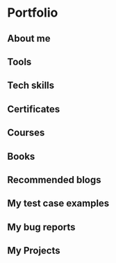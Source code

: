 # Portfolio

## About me

## Tools

## Tech skills

## Certificates

## Courses

## Books

## Recommended blogs

## My test case examples

## My bug reports

## My Projects
